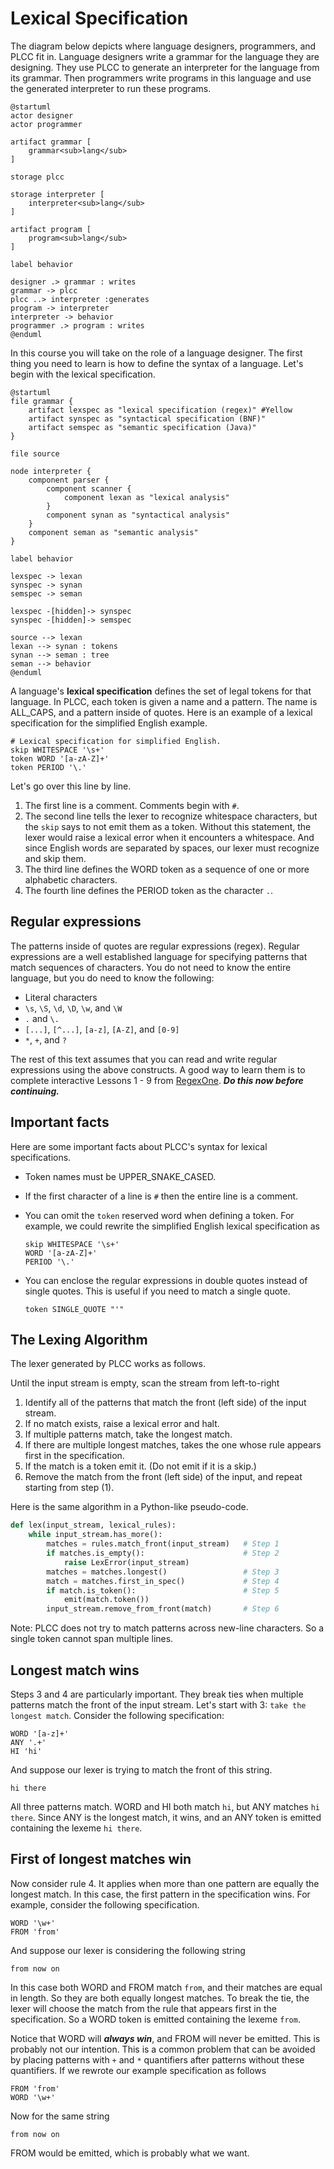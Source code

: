 # Lexical Specification

The diagram below depicts where language designers, programmers, and PLCC fit in.
Language designers write
a grammar for the language they are designing. They use
PLCC to generate an interpreter for the language from
its grammar. Then programmers write programs in this language and
use the generated interpreter to run these programs.

```plantuml
@startuml
actor designer
actor programmer

artifact grammar [
    grammar<sub>lang</sub>
]

storage plcc

storage interpreter [
    interpreter<sub>lang</sub>
]

artifact program [
    program<sub>lang</sub>
]

label behavior

designer .> grammar : writes
grammar -> plcc
plcc ..> interpreter :generates
program -> interpreter
interpreter -> behavior
programmer .> program : writes
@enduml
```

In this course you will take on the role of a language designer.
The first thing you need to learn is how to define the syntax of
a language. Let's begin with the lexical specification.

```plantuml
@startuml
file grammar {
    artifact lexspec as "lexical specification (regex)" #Yellow
    artifact synspec as "syntactical specification (BNF)"
    artifact semspec as "semantic specification (Java)"
}

file source

node interpreter {
    component parser {
        component scanner {
            component lexan as "lexical analysis"
        }
        component synan as "syntactical analysis"
    }
    component seman as "semantic analysis"
}

label behavior

lexspec -> lexan
synspec -> synan
semspec -> seman

lexspec -[hidden]-> synspec
synspec -[hidden]-> semspec

source --> lexan
lexan --> synan : tokens
synan --> seman : tree
seman --> behavior
@enduml
```

A language's **lexical specification** defines the set of legal tokens
for that language. In PLCC, each token is given a name and a pattern.
The name is ALL_CAPS, and a pattern inside of quotes.
Here is an example of a lexical specification for the simplified
English example.

```
# Lexical specification for simplified English.
skip WHITESPACE '\s+'
token WORD '[a-zA-Z]+'
token PERIOD '\.'
```

Let's go over this line by line.

1. The first line is a comment. Comments begin with `#`.
2. The second line tells the lexer to recognize whitespace characters,
    but the `skip` says to not emit them as a token. Without this statement,
    the lexer would raise a lexical error when it encounters a whitespace.
    And since English words are separated by spaces, our lexer must recognize
    and skip them.
3. The third line defines the WORD token as a sequence of one or more
    alphabetic characters.
4. The fourth line defines the PERIOD token as the character `.`.

## Regular expressions

The patterns inside of quotes are regular expressions (regex).
Regular expressions are a well established language for
specifying patterns that match sequences of characters.
You do not need to know
the entire language, but you do need to know the following:

* Literal characters
* `\s`, `\S`, `\d`, `\D`, `\w`, and `\W`
* `.` and `\.`
* `[...]`, `[^...]`, `[a-z]`, `[A-Z]`, and `[0-9]`
* `*`, `+`, and `?`

The rest of this text assumes that you can read and write regular
expressions using the above constructs. A good way to learn them is to
complete interactive Lessons 1 - 9 from [RegexOne](https://regexone.com/). ***Do this now before continuing.***


## Important facts

Here are some important facts about PLCC's syntax for
lexical specifications.

* Token names must be UPPER_SNAKE_CASED.

* If the first character of a line is `#` then the entire line is a comment.

* You can omit the `token` reserved word when defining a token. For example,
    we could rewrite the simplified English lexical specification as

    ```
    skip WHITESPACE '\s+'
    WORD '[a-zA-Z]+'
    PERIOD '\.'
    ```

* You can enclose the regular expressions in double quotes instead of
    single quotes. This is useful if you need to match a single quote.

    ```
    token SINGLE_QUOTE "'"
    ```

## The Lexing Algorithm

The lexer generated by PLCC works as follows.

Until the input stream is empty, scan the stream from left-to-right

1. Identify all of the patterns that match the front (left side) of the input stream.
2. If no match exists, raise a lexical error and halt.
3. If multiple patterns match, take the longest match.
4. If there are multiple longest matches, takes the one whose rule appears
    first in the specification.
5. If the match is a token emit it. (Do not emit if it is a skip.)
6. Remove the match from the front (left side) of the input, and repeat starting from step (1).

Here is the same algorithm in a Python-like pseudo-code.

```python
def lex(input_stream, lexical_rules):
    while input_stream.has_more():
        matches = rules.match_front(input_stream)   # Step 1
        if matches.is_empty():                      # Step 2
            raise LexError(input_stream)
        matches = matches.longest()                 # Step 3
        match = matches.first_in_spec()             # Step 4
        if match.is_token():                        # Step 5
            emit(match.token())
        input_stream.remove_from_front(match)       # Step 6
```

Note: PLCC does not try to match patterns across new-line characters.
So a single token cannot span multiple lines.

## Longest match wins

Steps 3 and 4 are particularly important. They break ties when multiple
patterns match the front of the input stream.
Let's start with 3: `take the longest match`.
Consider the following specification:

```
WORD '[a-z]+'
ANY '.+'
HI 'hi'
```

And suppose our lexer is trying to match the front of this string.

```
hi there
```

All three patterns match. WORD and HI both match `hi`, but ANY matches
`hi there`. Since ANY is the longest match, it wins, and an ANY token is
emitted containing the lexeme `hi there`.

## First of longest matches win

Now consider rule 4. It applies when more than one pattern are equally
the longest match. In this case, the first pattern in the specification
wins. For example, consider the following specification.

```
WORD '\w+'
FROM 'from'
```

And suppose our lexer is considering the following string

```
from now on
```

In this case both WORD and FROM match `from`, and their matches are
equal in length. So they are both equally longest matches. To break
the tie, the lexer will choose the match from the rule that appears
first in the specification. So a WORD token is emitted containing
the lexeme `from`.

Notice that WORD will ***always win***, and FROM will never be emitted.
This is probably not our intention.
This is a common problem that can be avoided by placing patterns with
`+` and `*` quantifiers after patterns without these quantifiers.
If we rewrote our example specification as follows

```
FROM 'from'
WORD '\w+'
```

Now for the same string

```
from now on
```

FROM would be emitted, which is probably what we want.
